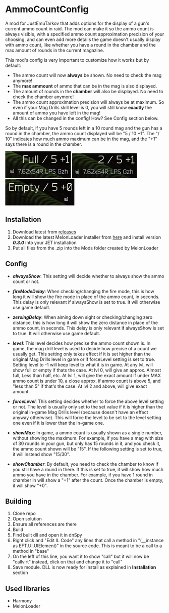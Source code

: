# AmmoCountConfig
A mod for JustEmuTarkov that adds options for the display of a gun's current ammo count in raid. 
The mod can make it so the ammo count is always visible, with a specified ammo count approximation precision of your choosing, 
and can even add more details the game doesn't usually display with ammo count, like whether you have a round in the chamber and the max amount of rounds in the current magazine.

This mod's config is very important to customize how it works but by default:

 - The ammo count will now **always** be shown. No need to check the mag anymore!
 - The **max ammount** of ammo that can be in the mag is also displayed.
 - The amount of rounds in the **chamber** will also be displayed. No need to check the chamber anymore!
 - The ammo count approximation precision will always be at maximum. So even if your Mag Drills skill level is 0, you will still know **exactly** the amount of ammo you have left in the mag!
 - All this can be changed in the config! How? See Config section below.
 
 So by default, if you have 5 rounds left in a 10 round mag and the gun has a round in the chamber, the ammo count displayed will be "5 / 10 +1". 
 The "/ 10" indicates how much ammo maximum can be in the mag, and the "+1" says there is a round in the chamber.

![alt text](https://github.com/TommySoucy/AmmoCountConfig/blob/master/hub/example0.png "Full Example")
![alt text](https://github.com/TommySoucy/AmmoCountConfig/blob/master/hub/example1.png "Some Example")
![alt text](https://github.com/TommySoucy/AmmoCountConfig/blob/master/hub/example2.png "Empty Example")

## Installation

1. Download latest from [releases](https://github.com/TommySoucy/AmmoCountConfig/releases)
2. Download the latest MelonLoader installer from [here](https://github.com/LavaGang/MelonLoader/releases) and install version **_0.3.0_** into your JET installation
3. Put all files from the .zip into the Mods folder created by MelonLoader

## Config

- **_alwaysShow_**: This setting will decide whether to always show the ammo count or not.

- **_fireModeDelay_**: When checking/changing the fire mode, this is how long it will show the fire mode in place of the ammo count, in seconds. This delay is only relevant if alwaysShow is set to true. It will otherwise use game default.

- **_zeroingDelay_**: When aiming down sight or checking/changing zero distance, this is how long it will show the zero distance in place of the ammo count, in seconds. This delay is only relevant if alwaysShow is set to true. It will otherwise use game default.

- **_level_**: This level decides how precise the ammo count shown is. In game, the mag drill level is used to decide how precise of a count we usually get. This setting only takes effect if it is set higher than the original Mag Drills level in game or if forceLevel setting is set to true. Setting level to -1 will keep level to what it is in game.
      At any lvl, will show full or empty if thats the case.
      At lvl 0, will give an approx. Almost full, Less than half, etc.
      At lvl 1, will give the exact amount if under MAX ammo count is under 10, a close approx. if ammo count is above 5, and "less than 5" if that's the case.
      At lvl 2 and above, will give exact amount.

- **_forceLevel_**: This setting decides whether to force the above level setting or not. The level is usually only set to the set value if it is higher than the original in-game Mag Drills level (because doesn't have an effect anyway otherwise). This will force the level to be set to the level setting one even if it is lower than the in-game one.

- **_showMax_**: In game, a ammo count is usually shown as a single number, without showing the maximum. For example, if you have a mag with size of 30 rounds in your gun, but only has 15 rounds in it, and you check it, the ammo count shown will be "15". If the following setting is set to true, it will instead show "15/30".

- **_showChamber_**: By default, you need to check the chamber to know if you still have a round in there. If this is set to true, it will show how much ammo you have in the chamber. For example, if you have 1 round in chamber in will show a "+1" after the count. Once the chamber is empty, it will show "+0".

## Building

1. Clone repo
2. Open solution
3. Ensure all references are there
4. Build
5. Find built dll and open it in dnSpy
6. Right click and "Edit IL Code" any lines that call a method in "(__instance as EFT.UI.UIElement)" in the source code. This is meant to be a call to a method in "base"
7. On the left of this line, you want it to show "call" but it will now be "callvirt" instead, click on that and change it to "call"
8. Save module. DLL is now ready for install as explained in **Installation** section

## Used libraries

- Harmony
- MelonLoader
